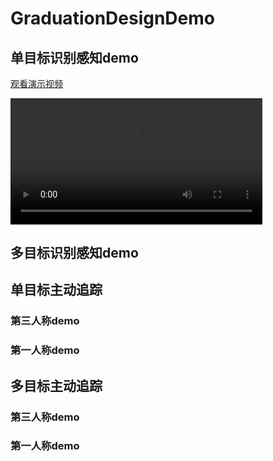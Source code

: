 # GraduationDesignDemo
## 单目标识别感知demo
[观看演示视频](./ods.mp4)

<video width="80%" controls>
  <source src="./ods.mp4" type="video/mp4">
</video>

## 多目标识别感知demo
## 单目标主动追踪
### 第三人称demo
### 第一人称demo
## 多目标主动追踪
### 第三人称demo
### 第一人称demo
